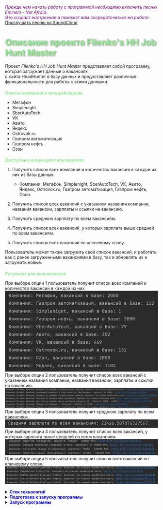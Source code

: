 *<span style="color:purple;">Прежде чем начать работу с программой необходимо включить песню Eminem - Not Afraid.</span>* <br>
*<span style="color:purple;">Это создаст настроение и поможет вам сосредоточиться на работе.</span>* <br>
[Прослушать песню на SoundCloud](https://soundcloud.com/meybee/eminem-not-afraid?si=724a231b51824eb39947dd42253370a4&utm_source=clipboard&utm_medium=text&utm_campaign=social_sharing)


<h1 style="color: lightgreen; text-shadow: 2px 2px 4px rgba(0, 0, 0, 0.5);">Описание проекта Filenko's HH Job Hunt Master</h1>



Проект <i>Filenko's HH Job Hunt Master</i> представляет собой программу, которая загружает данные о вакансиях <br>
с сайта HeadHunter в базу данных и предоставляет различные функциональности для работы с этими данными.


<h2 style="color: lightgreen; font-size: 1em;">Список компаний в текущей версии</h2>

- Мегафон
- Simplenight
- SberAutoTech
- VK
- Авито
- Яндекс
- Ostrovok.ru
- Газпром автоматизация
- Газпром нефть
- Озон

<h2 style="color: lightgreen; font-size: 1em;">Доступные опции для пользователя</h2>

1. Получить список всех компаний и количество вакансий в каждой из них из базы данных.
   - Компании: Мегафон, Simplenight, SberAutoTech, VK, Авито, Яндекс, Ostrovok.ru, Газпром автоматизация, Газпром нефть, Озон.
   
2. Получить список всех вакансий с указанием названия компании, названия вакансии, зарплаты и ссылки на вакансию.

3. Получить среднюю зарплату по всем вакансиям.

4. Получить список всех вакансий, у которых зарплата выше средней по всем вакансиям.

5. Получить список всех вакансий по ключевому слову.

Пользователь может также загрузить свой список вакансий, и работать как с ранее загруженными вакансиями в базу, так и обновлять их и загружать новые.


<h2 style="color: lightgreen; font-size: 1em;">Результат для пользователя</h2>

При выборе опции 1 пользователь получит список всех компаний и количество вакансий в каждой из них.<br>
![img_1.png](images/img_1.png)<br>
При выборе опции 2 пользователь получит список всех вакансий с указанием названия компании, названия вакансии, 
зарплаты и ссылки на вакансию.<br>
![img_2.png](images/img_2.png) <br>
При выборе опции 3 пользователь получит среднюю зарплату по всем вакансиям.<br>
![img_3.png](images/img_3.png) <br>
При выборе опции 4 пользователь получит список всех вакансий, у которых зарплата выше средней по всем вакансиям.<br>
![img_4.png](images/img_4.png) <br>
При выборе опции 5 пользователь получит список всех вакансий по ключевому слову.<br>
![img_5.png](images/img_5.png) <br>

<details>
  <summary><b><span style="color:blue;">Стек технологий</span></b></summary>


Для проекта <i>Filenko's HH Job Hunt Master</i> использовались следующие зависимости:

- Python версии 3.11
- Библиотека requests версии 2.32.2 для работы с HTTP-запросами
```bash
poetry add requests
```
- Библиотека psycopg2-binary версии 2.9.9 для взаимодействия с базой данных PostgreSQL
```bash
poetry add psycopg2-binary@2.9.9
```
Эти зависимости указаны в файле pyproject.toml и управляются с помощью инструмента Poetry.

</details>

<details>
  <summary><b><span style="color:blue;">Подготовка к запуску программы</span></b></summary>
  
Сначала необходимо создать базу данных и таблицы в ней.<br>
Базу данных можно создать с помощью команды в программе, например, Dbeaver.

## <span style="color: lightblue;">Установите зависимости</span>
Для проекта <i>Filenko's HH Job Hunt Master</i> использовались следующие зависимости:

- Python версии 3.11
- Библиотека requests версии 2.32.2 для работы с HTTP-запросами
```bash
poetry add requests
```
- Библиотека psycopg2-binary версии 2.9.9 для взаимодействия с базой данных PostgreSQL
```bash
poetry add psycopg2-binary@2.9.9
```

Эти зависимости указаны в файле pyproject.toml и управляются с помощью инструмента Poetry.


## <span style="color: lightblue;">Создание базы в DBeaver</span>
- Откройте DBeaver.
- Подключитесь к серверу СУБД, на котором хотите создать базу данных.
- Откройте SQL Editor для подключения.
- Вставьте команду создания базы данных 
  CREATE DATABASE имя_базы_данных;
- Выполните команду (Ctrl+Enter).
- После создание бызы данных необходимо внести данные для подключения к ней в файл sample_config.ini

## <span style="color: lightblue;">Создание таблиц</span>

Команды для создания таблиц находятся в файле db.sql.<br>
Скопируйте команды и выполните их в DBeaver.

## <span style="color: lightblue;">Загрузка данных о компаниях в базу данных</span>
```shell
python3 load_companies_to_db.py
```

Список компаний:<br>Мегафон, Simplenight, SberAutoTech, VK, Авито, Яндекс, Ostrovok.ru, Газпром автоматизация, 
Газпром нефть, Озон.<br>
Вы можете выбрать свои компании и внести их в файл companies.json. <br>Название компании и их id можно найти на сайте [hh.ru](https://hh.ru/).<br>
Компании должны быть внесены в формате:
```json
[
  {
    "name": "Название компании",
    "id": "id компании"
  },
  {
    "name": "Название компании",
    "id": "id компании"
  }
]

```
<br>
<span style="font-size: 0.8em; color: lightblue; font-style: italic;">Все подготовительные работы завершены.Теперь можно запустить программу.</span>

</details>


<details>
  <summary><b><span style="color:blue;">Запуск программы</span></b></summary>

```shell
python3 main.py
```
</details>

